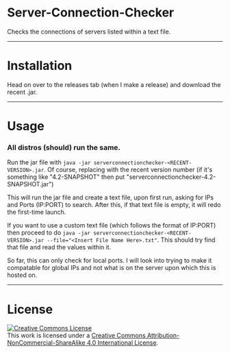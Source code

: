# Server-Connection-Checker

Checks the connections of servers listed within a text file.

---


# Installation
Head on over to the releases tab (when I make a release) and download the recent .jar.


---


# Usage
### All distros (should) run the same.

Run the jar file with ```java -jar serverconnectionchecker-<RECENT-VERSION>.jar```. Of course, replacing <RECENT-VERSION> with the recent version number (if it's something like "4.2-SNAPSHOT" then put "serverconnectionchecker-4.2-SNAPSHOT.jar")

This will run the jar file and create a text file, upon first run, asking for IPs and Ports (IP:PORT) to search. After this, if that text file is empty, it will redo the first-time launch.

If you want to use a custom text file (which follows the format of IP:PORT) then proceed to do ```java -jar serverconnectionchecker-<RECENT-VERSION>.jar --file="<Insert File Name Here>.txt"```. This should try find that file and read the values within it.

So far, this can only check for local ports. I will look into trying to make it compatable for global IPs and not what is on the server upon which this is hosted on.


---


# License


<a rel="license" href="http://creativecommons.org/licenses/by-nc-sa/4.0/"><img alt="Creative Commons License" style="border-width:0" src="https://i.creativecommons.org/l/by-nc-sa/4.0/88x31.png" /></a><br />This work is licensed under a <a rel="license" href="http://creativecommons.org/licenses/by-nc-sa/4.0/">Creative Commons Attribution-NonCommercial-ShareAlike 4.0 International License</a>.
